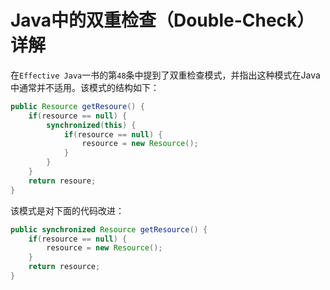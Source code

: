 Java中的双重检查（Double-Check）详解
============================================================================
在`Effective Java`一书的第`48`条中提到了双重检查模式，并指出这种模式在Java中通常并不适用。该模式的结构如下：
```java
public Resource getResoure() {
    if(resource == null) {
        synchronized(this) {
            if(resource == null) {
                resource = new Resource();
            }
        }
    }
    return resoure;
}
```
该模式是对下面的代码改进：
```java
public synchronized Resource getResource() {
    if(resource == null) {
        resource = new Resource();
    }
    return resource;
}
```